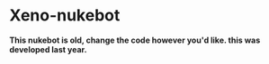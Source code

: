# Xeno-nukebot

**This nukebot is old, change the code however you'd like. this was developed last year.** 


